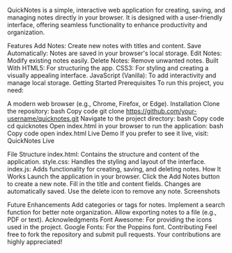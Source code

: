 QuickNotes is a simple, interactive web application for creating, saving, and managing notes directly in your browser. It is designed with a user-friendly interface, offering seamless functionality to enhance productivity and organization.

<!-- Replace with an actual screenshot URL -->

Features
Add Notes: Create new notes with titles and content.
Save Automatically: Notes are saved in your browser's local storage.
Edit Notes: Modify existing notes easily.
Delete Notes: Remove unwanted notes.
Built With
HTML5: For structuring the app.
CSS3: For styling and creating a visually appealing interface.
JavaScript (Vanilla): To add interactivity and manage local storage.
Getting Started
Prerequisites
To run this project, you need:

A modern web browser (e.g., Chrome, Firefox, or Edge).
Installation
Clone the repository:
bash
Copy code
git clone https://github.com/your-username/quicknotes.git
Navigate to the project directory:
bash
Copy code
cd quicknotes
Open index.html in your browser to run the application:
bash
Copy code
open index.html
Live Demo
If you prefer to see it live, visit: QuickNotes Live <!-- Add the link to your live demo if hosted -->

File Structure
index.html: Contains the structure and content of the application.
style.css: Handles the styling and layout of the interface.
index.js: Adds functionality for creating, saving, and deleting notes.
How It Works
Launch the application in your browser.
Click the Add Notes button to create a new note.
Fill in the title and content fields. Changes are automatically saved.
Use the delete icon to remove any note.
Screenshots
<!-- Add real screenshots -->

Future Enhancements
Add categories or tags for notes.
Implement a search function for better note organization.
Allow exporting notes to a file (e.g., PDF or text).
Acknowledgments
Font Awesome: For providing the icons used in the project.
Google Fonts: For the Poppins font.
Contributing
Feel free to fork the repository and submit pull requests. Your contributions are highly appreciated!
